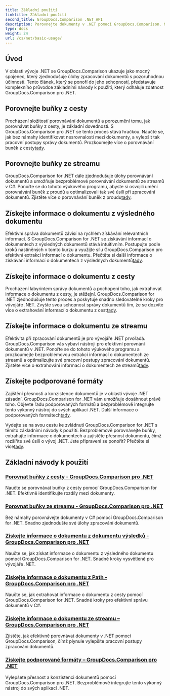 ```yaml
---
title: Základní použití
linktitle: Základní použití
second_title: GroupDocs.Comparison .NET API
description: Porovnejte dokumenty v .NET pomocí GroupDocs.Comparison. Naučte se základní výukové programy týkající se porovnávání buněk, extrakce informací o dokumentu a podporovaných formátů.
type: docs
weight: 24
url: /cs/net/basic-usage/
---
```

## Úvod

V oblasti vývoje .NET se GroupDocs.Comparison ukazuje jako mocný spojenec, který zjednodušuje úlohy zpracování dokumentů s pozoruhodnou účinností. Tento článek, který se ponoří do jeho schopností, představuje komplexního průvodce základními návody k použití, který odhaluje zdatnost GroupDocs.Comparison pro .NET.

## Porovnejte buňky z cesty
 Procházení složitostí porovnávání dokumentů a porozumění tomu, jak porovnávat buňky z cesty, je základní dovedností. S GroupDocs.Comparison pro .NET se tento proces stává hračkou. Naučte se, jak bez námahy identifikovat nesrovnalosti mezi dokumenty, a vylepšit tak pracovní postupy správy dokumentů. Prozkoumejte více o porovnávání buněk z cesty[tady](./compare-cells-from-path/).

## Porovnejte buňky ze streamu
GroupDocs.Comparison for .NET dále zjednodušuje úlohy porovnávání dokumentů a umožňuje bezproblémové porovnávání dokumentů ze streamů v C#. Ponořte se do tohoto výukového programu, abyste si osvojili umění porovnávání buněk z proudů a optimalizovali tak své úsilí při zpracování dokumentů. Zjistěte více o porovnávání buněk z proudu[tady](./compare-cells-from-stream/).

## Získejte informace o dokumentu z výsledného dokumentu
 Efektivní správa dokumentů závisí na rychlém získávání relevantních informací. S GroupDocs.Comparison for .NET se získávání informací o dokumentech z výsledných dokumentů stává intuitivním. Postupujte podle kroků nastíněných v tomto kurzu a využijte sílu GroupDocs.Comparison pro efektivní extrakci informací o dokumentu. Přečtěte si další informace o získávání informací o dokumentech z výsledných dokumentů[tady](./get-document-info-from-result-document/).

## Získejte informace o dokumentu z cesty
Procházení labyrintem správy dokumentů a pochopení toho, jak extrahovat informace o dokumentu z cesty, je stěžejní. GroupDocs.Comparison for .NET zjednodušuje tento proces a poskytuje snadno sledovatelné kroky pro vývojáře .NET. Zvyšte svou schopnost správy dokumentů tím, že se dozvíte více o extrahování informací o dokumentu z cest[tady](./get-document-info-from-path/).

## Získejte informace o dokumentu ze streamu
 Efektivita při zpracování dokumentů je pro vývojáře .NET prvořadá. GroupDocs.Comparison vás vybaví nástroji pro efektivní porovnání dokumentů v .NET. Ponořte se do tohoto výukového programu a prozkoumejte bezproblémovou extrakci informací o dokumentech ze streamů a optimalizujte své pracovní postupy zpracování dokumentů. Zjistěte více o extrahování informací o dokumentech ze streamů[tady](./get-document-info-from-stream/).

## Získejte podporované formáty
Zajištění přesnosti a konzistence dokumentů je v oblasti vývoje .NET zásadní. GroupDocs.Comparison for .NET vám umožňuje dosáhnout právě toho. Objevte řadu podporovaných formátů a bezproblémově integrujte tento výkonný nástroj do svých aplikací .NET. Další informace o podporovaných formátech[tady](./get-supported-formats/).

 Vydejte se na svou cestu ke zvládnutí GroupDocs.Comparison for .NET s těmito základními návody k použití. Bezproblémově porovnávejte buňky, extrahujte informace o dokumentech a zajistěte přesnost dokumentu, čímž rozšíříte své úsilí o vývoj .NET. Jste připraveni se ponořit? Přečtěte si více[tady](https://reference.groupdocs.com/comparison/net).
## Základní návody k použití
### [Porovnat buňky z cesty - GroupDocs.Comparison pro .NET](./compare-cells-from-path/)
Naučte se porovnávat buňky z cesty pomocí GroupDocs.Comparison for .NET. Efektivně identifikujte rozdíly mezi dokumenty.
### [Porovnat buňky ze streamu - GroupDocs.Comparison pro .NET](./compare-cells-from-stream/)
Bez námahy porovnávejte dokumenty v C# pomocí GroupDocs.Comparison for .NET. Snadno zjednodušte své úlohy zpracování dokumentů.
### [Získejte informace o dokumentu z dokumentu výsledků - GroupDocs.Comparison pro .NET](./get-document-info-from-result-document/)
Naučte se, jak získat informace o dokumentu z výsledného dokumentu pomocí GroupDocs.Comparison for .NET. Snadné kroky vysvětlené pro vývojáře .NET.
### [Získejte informace o dokumentu z Path - GroupDocs.Comparison pro .NET](./get-document-info-from-path/)
Naučte se, jak extrahovat informace o dokumentu z cesty pomocí GroupDocs.Comparison for .NET. Snadné kroky pro efektivní správu dokumentů v C#.
### [Získejte informace o dokumentu ze streamu – GroupDocs.Comparison pro .NET](./get-document-info-from-stream/)
Zjistěte, jak efektivně porovnávat dokumenty v .NET pomocí GroupDocs.Comparison, čímž plynule vylepšíte pracovní postupy zpracování dokumentů.
### [Získejte podporované formáty – GroupDocs.Comparison pro .NET](./get-supported-formats/)
Vylepšete přesnost a konzistenci dokumentů pomocí GroupDocs.Comparison pro .NET. Bezproblémově integrujte tento výkonný nástroj do svých aplikací .NET.